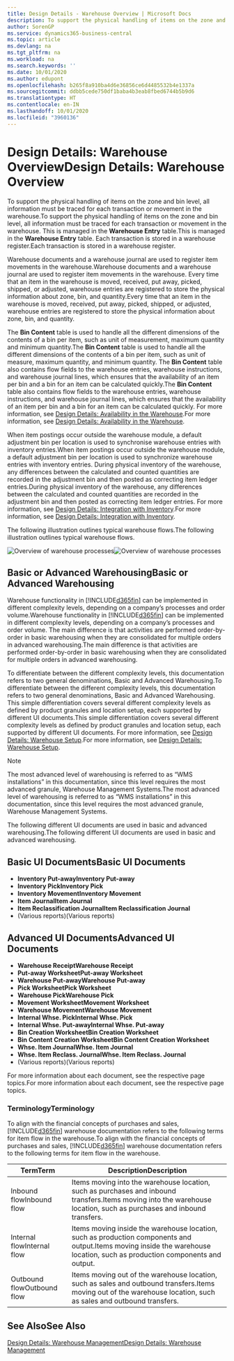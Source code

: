 ```yaml
---
title: Design Details - Warehouse Overview | Microsoft Docs
description: To support the physical handling of items on the zone and bin level, all information must be traced for each transaction or movement in the warehouse. This is managed in the **Warehouse Entry** table. Each transaction is stored in a warehouse register.
author: SorenGP
ms.service: dynamics365-business-central
ms.topic: article
ms.devlang: na
ms.tgt_pltfrm: na
ms.workload: na
ms.search.keywords: ''
ms.date: 10/01/2020
ms.author: edupont
ms.openlocfilehash: b265f8a910ba4d6e36856ce6d4485532b4e1337a
ms.sourcegitcommit: ddbb5cede750df1baba4b3eab8fbed6744b5b9d6
ms.translationtype: HT
ms.contentlocale: en-IN
ms.lasthandoff: 10/01/2020
ms.locfileid: "3960136"
---
```

# <a name="design-details-warehouse-overview"></a><span data-ttu-id="796ae-105">Design Details: Warehouse Overview</span><span class="sxs-lookup"><span data-stu-id="796ae-105">Design Details: Warehouse Overview</span></span>
<span data-ttu-id="796ae-106">To support the physical handling of items on the zone and bin level, all information must be traced for each transaction or movement in the warehouse.</span><span class="sxs-lookup"><span data-stu-id="796ae-106">To support the physical handling of items on the zone and bin level, all information must be traced for each transaction or movement in the warehouse.</span></span> <span data-ttu-id="796ae-107">This is managed in the **Warehouse Entry** table.</span><span class="sxs-lookup"><span data-stu-id="796ae-107">This is managed in the **Warehouse Entry** table.</span></span> <span data-ttu-id="796ae-108">Each transaction is stored in a warehouse register.</span><span class="sxs-lookup"><span data-stu-id="796ae-108">Each transaction is stored in a warehouse register.</span></span>  

<span data-ttu-id="796ae-109">Warehouse documents and a warehouse journal are used to register item movements in the warehouse.</span><span class="sxs-lookup"><span data-stu-id="796ae-109">Warehouse documents and a warehouse journal are used to register item movements in the warehouse.</span></span> <span data-ttu-id="796ae-110">Every time that an item in the warehouse is moved, received, put away, picked, shipped, or adjusted, warehouse entries are registered to store the physical information about zone, bin, and quantity.</span><span class="sxs-lookup"><span data-stu-id="796ae-110">Every time that an item in the warehouse is moved, received, put away, picked, shipped, or adjusted, warehouse entries are registered to store the physical information about zone, bin, and quantity.</span></span>

<span data-ttu-id="796ae-111">The **Bin Content** table is used to handle all the different dimensions of the contents of a bin per item, such as unit of measurement, maximum quantity and minimum quantity.</span><span class="sxs-lookup"><span data-stu-id="796ae-111">The **Bin Content** table is used to handle all the different dimensions of the contents of a bin per item, such as unit of measure, maximum quantity, and minimum quantity.</span></span> <span data-ttu-id="796ae-112">The **Bin Content** table also contains flow fields to the warehouse entries, warehouse instructions, and warehouse journal lines, which ensures that the availability of an item per bin and a bin for an item can be calculated quickly.</span><span class="sxs-lookup"><span data-stu-id="796ae-112">The **Bin Content** table also contains flow fields to the warehouse entries, warehouse instructions, and warehouse journal lines, which ensures that the availability of an item per bin and a bin for an item can be calculated quickly.</span></span> <span data-ttu-id="796ae-113">For more information, see [Design Details: Availability in the Warehouse](design-details-availability-in-the-warehouse.md).</span><span class="sxs-lookup"><span data-stu-id="796ae-113">For more information, see [Design Details: Availability in the Warehouse](design-details-availability-in-the-warehouse.md).</span></span>  

<span data-ttu-id="796ae-114">When item postings occur outside the warehouse module, a default adjustment bin per location is used to synchronise warehouse entries with inventory entries.</span><span class="sxs-lookup"><span data-stu-id="796ae-114">When item postings occur outside the warehouse module, a default adjustment bin per location is used to synchronize warehouse entries with inventory entries.</span></span> <span data-ttu-id="796ae-115">During physical inventory of the warehouse, any differences between the calculated and counted quantities are recorded in the adjustment bin and then posted as correcting item ledger entries.</span><span class="sxs-lookup"><span data-stu-id="796ae-115">During physical inventory of the warehouse, any differences between the calculated and counted quantities are recorded in the adjustment bin and then posted as correcting item ledger entries.</span></span> <span data-ttu-id="796ae-116">For more information, see [Design Details: Integration with Inventory](design-details-integration-with-inventory.md).</span><span class="sxs-lookup"><span data-stu-id="796ae-116">For more information, see [Design Details: Integration with Inventory](design-details-integration-with-inventory.md).</span></span>  

<span data-ttu-id="796ae-117">The following illustration outlines typical warehouse flows.</span><span class="sxs-lookup"><span data-stu-id="796ae-117">The following illustration outlines typical warehouse flows.</span></span>  

<span data-ttu-id="796ae-118">![Overview of warehouse processes](media/design_details_warehouse_management_overview.png "Overview of warehouse processes")</span><span class="sxs-lookup"><span data-stu-id="796ae-118">![Overview of warehouse processes](media/design_details_warehouse_management_overview.png "Overview of warehouse processes")</span></span>  

## <a name="basic-or-advanced-warehousing"></a><span data-ttu-id="796ae-119">Basic or Advanced Warehousing</span><span class="sxs-lookup"><span data-stu-id="796ae-119">Basic or Advanced Warehousing</span></span>  
<span data-ttu-id="796ae-120">Warehouse functionality in [!INCLUDE[d365fin](includes/d365fin_md.md)] can be implemented in different complexity levels, depending on a company’s processes and order volume.</span><span class="sxs-lookup"><span data-stu-id="796ae-120">Warehouse functionality in [!INCLUDE[d365fin](includes/d365fin_md.md)] can be implemented in different complexity levels, depending on a company’s processes and order volume.</span></span> <span data-ttu-id="796ae-121">The main difference is that activities are performed order-by-order in basic warehousing when they are consolidated for multiple orders in advanced warehousing.</span><span class="sxs-lookup"><span data-stu-id="796ae-121">The main difference is that activities are performed order-by-order in basic warehousing when they are consolidated for multiple orders in advanced warehousing.</span></span>  

 <span data-ttu-id="796ae-122">To differentiate between the different complexity levels, this documentation refers to two general denominations, Basic and Advanced Warehousing.</span><span class="sxs-lookup"><span data-stu-id="796ae-122">To differentiate between the different complexity levels, this documentation refers to two general denominations, Basic and Advanced Warehousing.</span></span> <span data-ttu-id="796ae-123">This simple differentiation covers several different complexity levels as defined by product granules and location setup, each supported by different UI documents.</span><span class="sxs-lookup"><span data-stu-id="796ae-123">This simple differentiation covers several different complexity levels as defined by product granules and location setup, each supported by different UI documents.</span></span> <span data-ttu-id="796ae-124">For more information, see [Design Details: Warehouse Setup](design-details-warehouse-setup.md).</span><span class="sxs-lookup"><span data-stu-id="796ae-124">For more information, see [Design Details: Warehouse Setup](design-details-warehouse-setup.md).</span></span>  

> [!NOTE]  
>  <span data-ttu-id="796ae-125">The most advanced level of warehousing is referred to as “WMS installations” in this documentation, since this level requires the most advanced granule, Warehouse Management Systems.</span><span class="sxs-lookup"><span data-stu-id="796ae-125">The most advanced level of warehousing is referred to as “WMS installations” in this documentation, since this level requires the most advanced granule, Warehouse Management Systems.</span></span>  

 <span data-ttu-id="796ae-126">The following different UI documents are used in basic and advanced warehousing.</span><span class="sxs-lookup"><span data-stu-id="796ae-126">The following different UI documents are used in basic and advanced warehousing.</span></span>  

## <a name="basic-ui-documents"></a><span data-ttu-id="796ae-127">Basic UI Documents</span><span class="sxs-lookup"><span data-stu-id="796ae-127">Basic UI Documents</span></span>  

-   <span data-ttu-id="796ae-128">**Inventory Put-away**</span><span class="sxs-lookup"><span data-stu-id="796ae-128">**Inventory Put-away**</span></span>  
-   <span data-ttu-id="796ae-129">**Inventory Pick**</span><span class="sxs-lookup"><span data-stu-id="796ae-129">**Inventory Pick**</span></span>  
-   <span data-ttu-id="796ae-130">**Inventory Movement**</span><span class="sxs-lookup"><span data-stu-id="796ae-130">**Inventory Movement**</span></span>  
-   <span data-ttu-id="796ae-131">**Item Journal**</span><span class="sxs-lookup"><span data-stu-id="796ae-131">**Item Journal**</span></span>  
-   <span data-ttu-id="796ae-132">**Item Reclassification Journal**</span><span class="sxs-lookup"><span data-stu-id="796ae-132">**Item Reclassification Journal**</span></span>  
-   <span data-ttu-id="796ae-133">(Various reports)</span><span class="sxs-lookup"><span data-stu-id="796ae-133">(Various reports)</span></span>  

## <a name="advanced-ui-documents"></a><span data-ttu-id="796ae-134">Advanced UI Documents</span><span class="sxs-lookup"><span data-stu-id="796ae-134">Advanced UI Documents</span></span>  

-   <span data-ttu-id="796ae-135">**Warehouse Receipt**</span><span class="sxs-lookup"><span data-stu-id="796ae-135">**Warehouse Receipt**</span></span>  
-   <span data-ttu-id="796ae-136">**Put-away Worksheet**</span><span class="sxs-lookup"><span data-stu-id="796ae-136">**Put-away Worksheet**</span></span>  
-   <span data-ttu-id="796ae-137">**Warehouse Put-away**</span><span class="sxs-lookup"><span data-stu-id="796ae-137">**Warehouse Put-away**</span></span>  
-   <span data-ttu-id="796ae-138">**Pick Worksheet**</span><span class="sxs-lookup"><span data-stu-id="796ae-138">**Pick Worksheet**</span></span>  
-   <span data-ttu-id="796ae-139">**Warehouse Pick**</span><span class="sxs-lookup"><span data-stu-id="796ae-139">**Warehouse Pick**</span></span>  
-   <span data-ttu-id="796ae-140">**Movement Worksheet**</span><span class="sxs-lookup"><span data-stu-id="796ae-140">**Movement Worksheet**</span></span>  
-   <span data-ttu-id="796ae-141">**Warehouse Movement**</span><span class="sxs-lookup"><span data-stu-id="796ae-141">**Warehouse Movement**</span></span>  
-   <span data-ttu-id="796ae-142">**Internal Whse. Pick**</span><span class="sxs-lookup"><span data-stu-id="796ae-142">**Internal Whse. Pick**</span></span>  
-   <span data-ttu-id="796ae-143">**Internal Whse. Put-away**</span><span class="sxs-lookup"><span data-stu-id="796ae-143">**Internal Whse. Put-away**</span></span>  
-   <span data-ttu-id="796ae-144">**Bin Creation Worksheet**</span><span class="sxs-lookup"><span data-stu-id="796ae-144">**Bin Creation Worksheet**</span></span>  
-   <span data-ttu-id="796ae-145">**Bin Content Creation Worksheet**</span><span class="sxs-lookup"><span data-stu-id="796ae-145">**Bin Content Creation Worksheet**</span></span>  
-   <span data-ttu-id="796ae-146">**Whse. Item Journal**</span><span class="sxs-lookup"><span data-stu-id="796ae-146">**Whse. Item Journal**</span></span>  
-   <span data-ttu-id="796ae-147">**Whse. Item Reclass. Journal**</span><span class="sxs-lookup"><span data-stu-id="796ae-147">**Whse. Item Reclass. Journal**</span></span>  
-   <span data-ttu-id="796ae-148">(Various reports)</span><span class="sxs-lookup"><span data-stu-id="796ae-148">(Various reports)</span></span>  

<span data-ttu-id="796ae-149">For more information about each document, see the respective page topics.</span><span class="sxs-lookup"><span data-stu-id="796ae-149">For more information about each document, see the respective page topics.</span></span>  

### <a name="terminology"></a><span data-ttu-id="796ae-150">Terminology</span><span class="sxs-lookup"><span data-stu-id="796ae-150">Terminology</span></span>  
<span data-ttu-id="796ae-151">To align with the financial concepts of purchases and sales, [!INCLUDE[d365fin](includes/d365fin_md.md)] warehouse documentation refers to the following terms for item flow in the warehouse.</span><span class="sxs-lookup"><span data-stu-id="796ae-151">To align with the financial concepts of purchases and sales, [!INCLUDE[d365fin](includes/d365fin_md.md)] warehouse documentation refers to the following terms for item flow in the warehouse.</span></span>  

|<span data-ttu-id="796ae-152">Term</span><span class="sxs-lookup"><span data-stu-id="796ae-152">Term</span></span>|<span data-ttu-id="796ae-153">Description</span><span class="sxs-lookup"><span data-stu-id="796ae-153">Description</span></span>|  
|----------|---------------------------------------|  
|<span data-ttu-id="796ae-154">Inbound flow</span><span class="sxs-lookup"><span data-stu-id="796ae-154">Inbound flow</span></span>|<span data-ttu-id="796ae-155">Items moving into the warehouse location, such as purchases and inbound transfers.</span><span class="sxs-lookup"><span data-stu-id="796ae-155">Items moving into the warehouse location, such as purchases and inbound transfers.</span></span>|  
|<span data-ttu-id="796ae-156">Internal flow</span><span class="sxs-lookup"><span data-stu-id="796ae-156">Internal flow</span></span>|<span data-ttu-id="796ae-157">Items moving inside the warehouse location, such as production components and output.</span><span class="sxs-lookup"><span data-stu-id="796ae-157">Items moving inside the warehouse location, such as production components and output.</span></span>|  
|<span data-ttu-id="796ae-158">Outbound flow</span><span class="sxs-lookup"><span data-stu-id="796ae-158">Outbound flow</span></span>|<span data-ttu-id="796ae-159">Items moving out of the warehouse location, such as sales and outbound transfers.</span><span class="sxs-lookup"><span data-stu-id="796ae-159">Items moving out of the warehouse location, such as sales and outbound transfers.</span></span>|  

## <a name="see-also"></a><span data-ttu-id="796ae-160">See Also</span><span class="sxs-lookup"><span data-stu-id="796ae-160">See Also</span></span>  
 [<span data-ttu-id="796ae-161">Design Details: Warehouse Management</span><span class="sxs-lookup"><span data-stu-id="796ae-161">Design Details: Warehouse Management</span></span>](design-details-warehouse-management.md)
